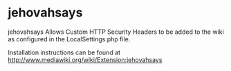 jehovahsays
==========

jehovahsays Allows Custom HTTP Security Headers to be added to the wiki as configured in the LocalSettings.php file.

Installation instructions can be found at http://www.mediawiki.org/wiki/Extension:jehovahsays
